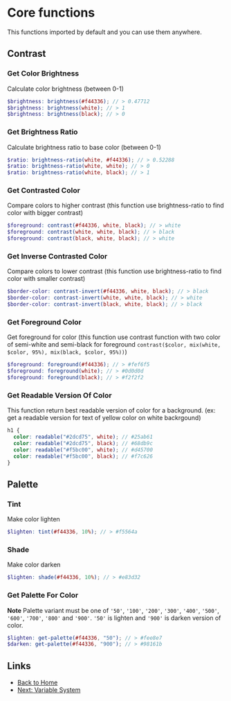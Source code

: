 # Core functions

This functions imported by default and you can use them anywhere.

## Contrast

### Get Color Brightness

Calculate color brightness (between 0-1)

```scss
$brightness: brightness(#f44336); // > 0.47712
$brightness: brightness(white); // > 1
$brightness: brightness(black); // > 0
```

### Get Brightness Ratio

Calculate brightness ratio to base color (between 0-1)

```scss
$ratio: brightness-ratio(white, #f44336); // > 0.52288
$ratio: brightness-ratio(white, white); // > 0
$ratio: brightness-ratio(white, black); // > 1
```

### Get Contrasted Color

Compare colors to higher contrast (this function use brightness-ratio to find color with bigger contrast)

```scss
$foreground: contrast(#f44336, white, black); // > white
$foreground: contrast(white, white, black); // > black
$foreground: contrast(black, white, black); // > white
```

### Get Inverse Contrasted Color

Compare colors to lower contrast (this function use brightness-ratio to find color with smaller contrast)

```scss
$border-color: contrast-invert(#f44336, white, black); // > black
$border-color: contrast-invert(white, white, black); // > white
$border-color: contrast-invert(black, white, black); // > black
```

### Get Foreground Color

Get foreground for color (this function use contrast function with two color of semi-white and semi-black for foreground `contrast($color, mix(white, $color, 95%), mix(black, $color, 95%))`)

```scss
$foreground: foreground(#f44336); // > #fef6f5
$foreground: foreground(white); // > #0d0d0d
$foreground: foreground(black); // > #f2f2f2
```

### Get Readable Version Of Color

This function return best readable version of color for a background. (ex: get a readable version for text of yellow color on white backrgound)

```scss
h1 {
  color: readable("#2dcd75", white); // #25ab61
  color: readable("#2dcd75", black); // #68db9c
  color: readable("#f5bc00", white); // #d45700
  color: readable("#f5bc00", black); // #f7c626
}
```

## Palette

### Tint

Make color lighten

```scss
$lighten: tint(#f44336, 10%); // > #f5564a
```

### Shade

Make color darken

```scss
$lighten: shade(#f44336, 10%); // > #e83d32
```

### Get Palette For Color

**Note** Palette variant must be one of `'50'`, `'100'`, `'200'`, `'300'`, `'400'`, `'500'`, `'600'`, `'700'`, `'800'` and `'900'`. `'50'` is lighten and `'900'` is darken version of color.

```scss
$lighten: get-palette(#f44336, "50"); // > #fee8e7
$darken: get-palette(#f44336, "900"); // > #98161b
```

## Links

- [Back to Home](../README.md)
- [Next: Variable System](./VAR.md)
